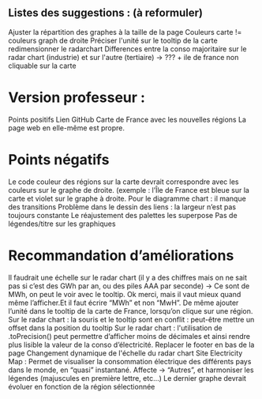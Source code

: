 ## Listes des suggestions : (à reformuler)

Ajuster la répartition des graphes à la taille de la page
Couleurs carte != couleurs graph de droite
Préciser l'unité sur le tooltip de la carte
redimensionner le radarchart 
Differences entre la conso majoritaire sur le radar chart (industrie) et sur l'autre (tertiaire) -> ??? + ile de france non cliquable sur la carte

# Version professeur :
Points positifs
Lien GitHub
Carte de France avec les nouvelles régions
La page web en elle-même est propre.

# Points négatifs
Le code couleur des régions sur la carte devrait correspondre avec les couleurs sur le graphe de droite. (exemple : l’Île de France est bleue sur la carte et violet sur le graphe à droite. 
Pour le diagramme chart : il manque des transitions
Problème dans le dessin des liens : la largeur n’est pas toujours constante
Le réajustement des palettes les superpose
Pas de légendes/titre sur les graphiques

# Recommandation d’améliorations
Il faudrait une échelle sur le radar chart (il y a des chiffres mais on ne sait pas si c’est des GWh par an, ou des piles AAA par seconde)
	→ Ce sont de MWh, on peut le voir avec le tooltip. Ok merci, mais il vaut mieux quand même l’afficher.Et il faut écrire “MWh” et non “MwH”. De même ajouter l’unité dans le tooltip de la carte de France, lorsqu’on clique sur une région. 
Sur le radar chart : la souris et le tooltip sont en conflit : peut-être mettre un offset dans la position du tooltip
Sur le radar chart : l'utilisation de .toPrecision() peut permettre d’afficher moins de décimales et ainsi rendre plus lisible la valeur de la conso d’électricité.
Replacer le footer en bas de la page
Changement dynamique de l'échelle du radar chart 
Site Electricity Map : Permet de visualiser la consommation électrique des différents pays dans le monde, en “quasi” instantané.
Affecte -> “Autres”, et harmoniser les légendes (majuscules en première lettre, etc…)
Le dernier graphe devrait évoluer en fonction de la région sélectionnée

